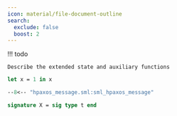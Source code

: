 ```yaml
---
icon: material/file-document-outline
search:
  exclude: false
  boost: 2
---
```



!!! todo

    Describe the extended state and auxiliary functions

```ocaml
let x = 1 in x
```

```sml
--8<-- "hpaxos_message.sml:sml_hpaxos_message"
```

```sml
signature X = sig type t end
```
